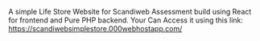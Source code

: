 A simple Life Store Website for Scandiweb Assessment build using React for frontend and Pure PHP backend.
Your Can Access it using this link: https://scandiwebsimplestore.000webhostapp.com/
